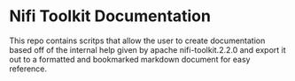 # Nifi Toolkit Documentation

This repo contains scritps that allow the user to create documentation based off of the internal help given by apache nifi-toolkit.2.2.0 and export it out to a formatted and bookmarked markdown document for easy reference.
